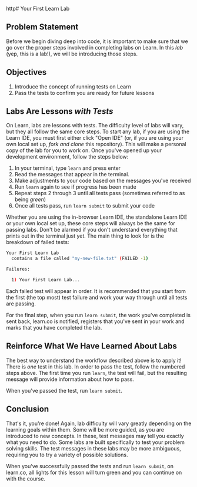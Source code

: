 http# Your First Learn Lab

## Problem Statement

Before we begin diving deep into code, it is important to make sure that we go
over the proper steps involved in completing labs on Learn. In this _lab_ (yep,
this is a lab!), we will be introducing those steps.

## Objectives

1. Introduce the concept of running tests on Learn
2. Pass the tests to confirm you are ready for future lessons

## Labs Are Lessons _with Tests_

On Learn, labs are lessons with tests. The difficulty level of labs will vary,
but they all follow the same core steps. To start any lab, if you are using the
Learn IDE, you must first either click "Open IDE" (or, if you are using your own
local set up, _fork and clone_ this repository).  This will make a personal copy
of the lab for you to work on. Once you've opened up your development
environment, follow the steps below:

1. In your terminal, type `learn` and press enter
2. Read the messages that appear in the terminal.
3. Make adjustments to your code based on the messages you've received
4. Run `learn` again to see if progress has been made
5. Repeat steps 2 through 3 until all tests pass (sometimes referred to as being _green_)
6. Once all tests pass, run `learn submit` to submit your code

Whether you are using the in-browser Learn IDE, the standalone Learn IDE or your
own local set up, these core steps will always be the same for passing labs.
Don't be alarmed if you don't understand everything that prints out in the
terminal just yet.  The main thing to look for is the breakdown of failed tests:

```sh
Your First Learn Lab
  contains a file called "my-new-file.txt" (FAILED -1)

Failures:

  1) Your First Learn Lab...
```

Each failed test will appear in order. It is recommended that you start from the
first (the top most) test failure and work your way through until all tests are
passing.

For the final step, when you run `learn submit`, the work you've completed is
sent back, learn.co is notified, registers that you've sent in your work and
marks that you have completed the lab.

## Reinforce What We Have Learned About Labs

The best way to understand the workflow described above is to apply it! There is
_one_ test in this lab.  In order to pass the test, follow the numbered steps above. The
first time you run `learn`, the test will fail, but the resulting message will
provide information about how to pass.

When you've passed the test, run `learn submit`.

## Conclusion

That's it, you're done! Again, lab difficulty will vary greatly depending on the
learning goals within them. Some will be more guided, as you are introduced to
new concepts. In these, test messages may tell you exactly what you need to do.
Some labs are built specifically to test your problem solving skills.  The test
messages in these labs may be more ambiguous, requiring you to try a variety of
possible solutions.

When you've successfully passed the tests and run `learn submit`, on learn.co,
all lights for this lesson will turn green and you can continue on with the
course.
